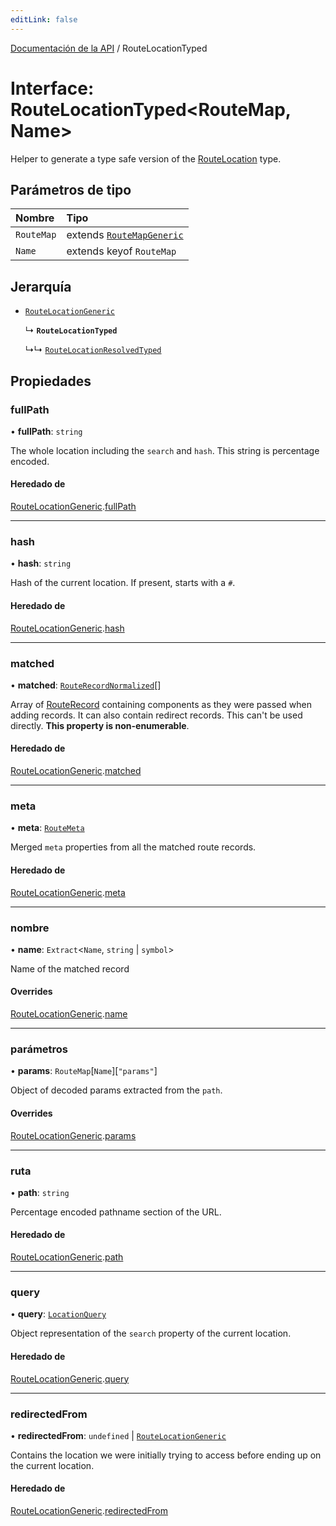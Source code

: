 ```yaml
---
editLink: false
---
```


[Documentación de la API](../index.md) / RouteLocationTyped

# Interface: RouteLocationTyped\<RouteMap, Name\>

Helper to generate a type safe version of the [RouteLocation](../index.md#RouteLocation) type.

## Parámetros de tipo

| Nombre     | Tipo                                                     |
| :--------- | :------------------------------------------------------- |
| `RouteMap` | extends [`RouteMapGeneric`](../index.md#RouteMapGeneric) |
| `Name`     | extends keyof `RouteMap`                                 |

## Jerarquía

- [`RouteLocationGeneric`](RouteLocationGeneric.md)

  ↳ **`RouteLocationTyped`**

  ↳↳ [`RouteLocationResolvedTyped`](RouteLocationResolvedTyped.md)

## Propiedades

### fullPath

• **fullPath**: `string`

The whole location including the `search` and `hash`. This string is
percentage encoded.

#### Heredado de

[RouteLocationGeneric](RouteLocationGeneric.md).[fullPath](RouteLocationGeneric.md#fullPath)

---

### hash

• **hash**: `string`

Hash of the current location. If present, starts with a `#`.

#### Heredado de

[RouteLocationGeneric](RouteLocationGeneric.md).[hash](RouteLocationGeneric.md#hash)

---

### matched

• **matched**: [`RouteRecordNormalized`](RouteRecordNormalized.md)[]

Array of [RouteRecord](../index.md#RouteRecord) containing components as they were
passed when adding records. It can also contain redirect records. This
can't be used directly. **This property is non-enumerable**.

#### Heredado de

[RouteLocationGeneric](RouteLocationGeneric.md).[matched](RouteLocationGeneric.md#matched)

---

### meta

• **meta**: [`RouteMeta`](RouteMeta.md)

Merged `meta` properties from all the matched route records.

#### Heredado de

[RouteLocationGeneric](RouteLocationGeneric.md).[meta](RouteLocationGeneric.md#meta)

---

### nombre

• **name**: `Extract`\<`Name`, `string` \| `symbol`\>

Name of the matched record

#### Overrides

[RouteLocationGeneric](RouteLocationGeneric.md).[name](RouteLocationGeneric.md#name)

---

### parámetros

• **params**: `RouteMap`[`Name`][``"params"``]

Object of decoded params extracted from the `path`.

#### Overrides

[RouteLocationGeneric](RouteLocationGeneric.md).[params](RouteLocationGeneric.md#params)

---

### ruta

• **path**: `string`

Percentage encoded pathname section of the URL.

#### Heredado de

[RouteLocationGeneric](RouteLocationGeneric.md).[path](RouteLocationGeneric.md#path)

---

### query

• **query**: [`LocationQuery`](../index.md#LocationQuery)

Object representation of the `search` property of the current location.

#### Heredado de

[RouteLocationGeneric](RouteLocationGeneric.md).[query](RouteLocationGeneric.md#query)

---

### redirectedFrom

• **redirectedFrom**: `undefined` \| [`RouteLocationGeneric`](RouteLocationGeneric.md)

Contains the location we were initially trying to access before ending up
on the current location.

#### Heredado de

[RouteLocationGeneric](RouteLocationGeneric.md).[redirectedFrom](RouteLocationGeneric.md#redirectedFrom)
